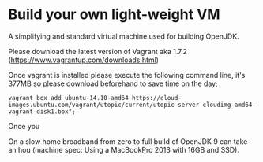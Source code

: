# Build your own light-weight VM

A simplifying and standard virtual machine used for building OpenJDK.

Please download the latest version of Vagrant aka 1.7.2 (https://www.vagrantup.com/downloads.html)

Once vagrant is installed please execute the following command line, it's 377MB so please download beforehand to save time on the day;

```vagrant box add ubuntu-14.10-amd64 https://cloud-images.ubuntu.com/vagrant/utopic/current/utopic-server-cloudimg-amd64-vagrant-disk1.box";```

Once you 

On a slow home broadband from zero to full build of OpenJDK 9 can take an hou (machine spec: Using a MacBookPro 2013 with 16GB and SSD).